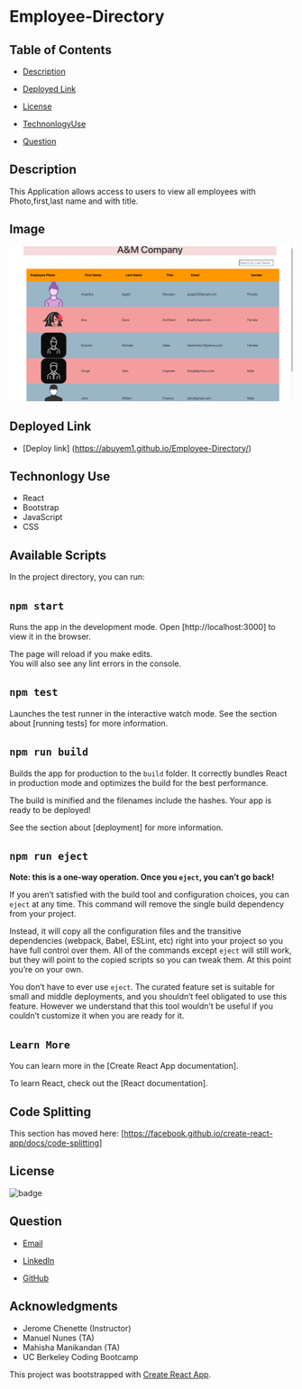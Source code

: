 # Employee-Directory

## Table of Contents
 - [Description](#description)

 - [Deployed Link](#deployed-link)

 - [License](#license)

 - [TechnonlogyUse](#Technonlogy-Use)

 - [Question](#Question)

## Description
This Application allows access to users to view all employees with Photo,first,last name and with title. 

## Image

 ![image](employee-directory/public/assets/image/Screen-Image.png)


## Deployed Link

* [Deploy link] (https://abuyem1.github.io/Employee-Directory/)

## Technonlogy Use

* React
* Bootstrap
* JavaScript
* CSS

## Available Scripts

In the project directory, you can run:

## `npm start`

Runs the app in the development mode.
Open [http://localhost:3000] to view it in the browser.

The page will reload if you make edits.\
You will also see any lint errors in the console.

## `npm test`

Launches the test runner in the interactive watch mode.
See the section about [running tests] for more information.

## `npm run build`

Builds the app for production to the `build` folder.
It correctly bundles React in production mode and optimizes the build for the best performance.

The build is minified and the filenames include the hashes.
Your app is ready to be deployed!

See the section about [deployment] for more information.


## `npm run eject`

**Note: this is a one-way operation. Once you `eject`, you can’t go back!**

If you aren’t satisfied with the build tool and configuration choices, you can `eject` at any time. This command will remove the single build dependency from your project.

Instead, it will copy all the configuration files and the transitive dependencies (webpack, Babel, ESLint, etc) right into your project so you have full control over them. All of the commands except `eject` will still work, but they will point to the copied scripts so you can tweak them. At this point you’re on your own.

You don’t have to ever use `eject`. The curated feature set is suitable for small and middle deployments, and you shouldn’t feel obligated to use this feature. However we understand that this tool wouldn’t be useful if you couldn’t customize it when you are ready for it.

## `Learn More`

You can learn more in the [Create React App documentation].

To learn React, check out the [React documentation].


## Code Splitting

This section has moved here: [https://facebook.github.io/create-react-app/docs/code-splitting]

## License

![badge](https://shields.io/badge/license-MIT-green)

## Question
  
 * [Email](abuye20@yahoo.com)

 * [LinkedIn](https://www.linkedin.com/in/abuye-mamuye-5a49921b0/)

 * [GitHub](https://github.com/AbuyeM1)

## Acknowledgments
 - Jerome Chenette (Instructor)
 - Manuel Nunes (TA)
 - Mahisha Manikandan (TA)
 - UC Berkeley Coding Bootcamp



 This project was bootstrapped with [Create React App](https://github.com/facebook/create-react-app).




